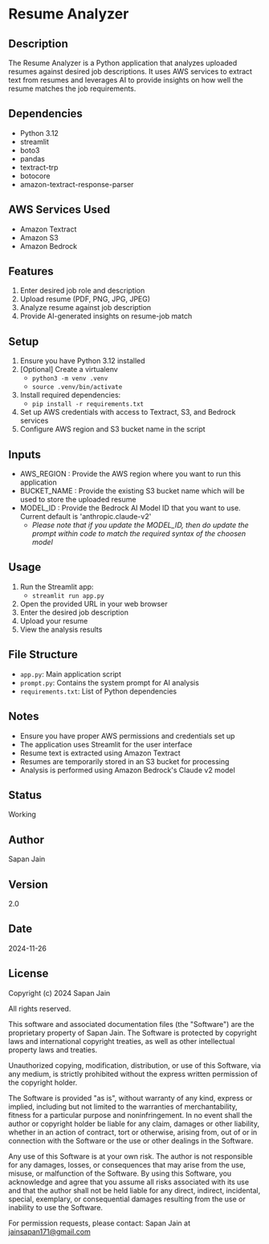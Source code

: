 # Resume Analyzer

## Description
The Resume Analyzer is a Python application that analyzes uploaded resumes against desired job descriptions. It uses AWS services to extract text from resumes and leverages AI to provide insights on how well the resume matches the job requirements.

## Dependencies
- Python 3.12
- streamlit
- boto3
- pandas
- textract-trp
- botocore
- amazon-textract-response-parser

## AWS Services Used
- Amazon Textract
- Amazon S3
- Amazon Bedrock

## Features
1. Enter desired job role and description
2. Upload resume (PDF, PNG, JPG, JPEG)
3. Analyze resume against job description
4. Provide AI-generated insights on resume-job match

## Setup
1. Ensure you have Python 3.12 installed
2. [Optional] Create a virtualenv
    - `python3 -m venv .venv`
	- `source .venv/bin/activate`
3. Install required dependencies:
	- `pip install -r requirements.txt`
4. Set up AWS credentials with access to Textract, S3, and Bedrock services
5. Configure AWS region and S3 bucket name in the script

## Inputs
- AWS_REGION : Provide the AWS region where you want to run this application
- BUCKET_NAME : Provide the existing S3 bucket name which will be used to store the uploaded resume
- MODEL_ID : Provide the Bedrock AI Model ID that you want to use. Current default is 'anthropic.claude-v2'
	- *Please note that if you update the MODEL_ID, then do update the prompt within code to match the required syntax of the choosen model*

## Usage
1. Run the Streamlit app:
	- `streamlit run app.py`
2. Open the provided URL in your web browser
3. Enter the desired job description
4. Upload your resume
5. View the analysis results

## File Structure
- `app.py`: Main application script
- `prompt.py`: Contains the system prompt for AI analysis
- `requirements.txt`: List of Python dependencies

## Notes
- Ensure you have proper AWS permissions and credentials set up
- The application uses Streamlit for the user interface
- Resume text is extracted using Amazon Textract
- Resumes are temporarily stored in an S3 bucket for processing
- Analysis is performed using Amazon Bedrock's Claude v2 model

## Status
Working

## Author
Sapan Jain

## Version
2.0

## Date
2024-11-26

## License

Copyright (c) 2024 Sapan Jain

All rights reserved.

This software and associated documentation files (the "Software") are the proprietary property of Sapan Jain. The Software is protected by copyright laws and international copyright treaties, as well as other intellectual property laws and treaties.

Unauthorized copying, modification, distribution, or use of this Software, via any medium, is strictly prohibited without the express written permission of the copyright holder.

The Software is provided "as is", without warranty of any kind, express or implied, including but not limited to the warranties of merchantability, fitness for a particular purpose and noninfringement. In no event shall the author or copyright holder be liable for any claim, damages or other liability, whether in an action of contract, tort or otherwise, arising from, out of or in connection with the Software or the use or other dealings in the Software.

Any use of this Software is at your own risk. The author is not responsible for any damages, losses, or consequences that may arise from the use, misuse, or malfunction of the Software. By using this Software, you acknowledge and agree that you assume all risks associated with its use and that the author shall not be held liable for any direct, indirect, incidental, special, exemplary, or consequential damages resulting from the use or inability to use the Software.

For permission requests, please contact: Sapan Jain at jainsapan171@gmail.com
